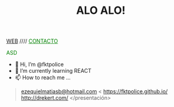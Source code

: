 <div>
<header><h1>ALO ALO!</h1></header>
 
 <nav> <a href="http://drekert.com">WEB</a> //// <a href="mailto:ezequielmatiasb@hotmail.com" style="color:green">CONTACTO</a>
<presentación>
 <p style="color:green">ASD</p>
 
 - 👋 Hi, I’m @fktpolice
- 🌱 I’m currently learning REACT
- 📫 How to reach me ...
 > ezequielmatiasb@hotmail.com
 < https://fktpolice.github.io/
 > http://drekert.com/
</presentación>

</div
